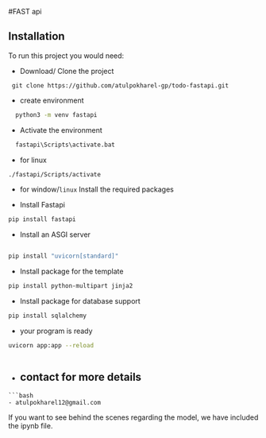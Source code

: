 #FAST api

## Installation

To run this project you would need:

- Download/ Clone the project

```git
 git clone https://github.com/atulpokharel-gp/todo-fastapi.git
```

- create environment
```bash
  python3 -m venv fastapi
```
- Activate the environment
```bash
  fastapi\Scripts\activate.bat
```
- for linux
```bash
./fastapi/Scripts/activate
```
- for window/```linux```
 Install the required packages

- Install Fastapi
```bash
pip install fastapi
```
- Install an ASGI server
```bash

pip install "uvicorn[standard]"
```
- Install package for the template

```bash
pip install python-multipart jinja2
```
- Install package for database support

```bash
pip install sqlalchemy
```
- your program is  ready
```bash
uvicorn app:app --reload
```


```
```

- ## contact for more details
```
```bash
- atulpokharel12@gmail.com
```

If you want to see behind the scenes regarding the model, we have included the ipynb file.
